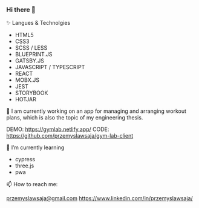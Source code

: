 ### Hi there 👋

✨ Langues & Technolgies 

- HTML5
- CSS3
- SCSS / LESS
- BLUEPRINT.JS
- GATSBY.JS
- JAVASCRIPT / TYPESCRIPT
- REACT
- MOBX.JS
- JEST
- STORYBOOK 
- HOTJAR

🔭 I am currently working on an app for managing and arranging workout plans, which is also the topic of my engineering thesis.

DEMO: https://gymlab.netlify.app/
CODE: https://github.com/przemyslawsaja/gym-lab-client

🌱 I’m currently learning
- cypress
- three.js
- pwa

📫 How to reach me:

przemyslawsaja@gmail.com
https://www.linkedin.com/in/przemyslawsaja/
